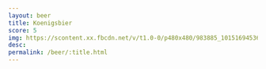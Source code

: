 ```yaml
---
layout: beer
title: Koenigsbier
score: 5
img: https://scontent.xx.fbcdn.net/v/t1.0-0/p480x480/983885_10151694536943745_1632093000_n.jpg?oh=6eb0758ad150cde57e44b1cf5a7eecc7&oe=587E0012
desc: 
permalink: /beer/:title.html
---
```

